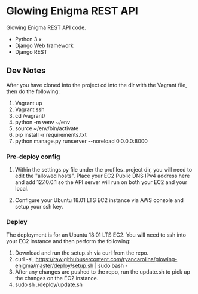 # Glowing Enigma REST API

Glowing Enigma REST API code.
- Python 3.x
- Django Web framework
- Django REST

## Dev Notes
After you have cloned into the project cd into the dir with the Vagrant file, then do the following:

1. Vagrant up
2. Vagrant ssh
3. cd /vagrant/
4. python -m venv ~/env
5. source ~/env/bin/activate
6. pip install -r requirements.txt
7. python manage.py runserver --noreload 0.0.0.0:8000

### Pre-deploy config

1. Within the settings.py file under the profiles_project dir, you will need to edit the "allowed hosts". Place your EC2 Public DNS IPv4 address here and add 127.0.0.1 so the API server will run on both your EC2 and your local.

2. Configure your Ubuntu 18.01 LTS EC2 instance via AWS console and setup your ssh key.

### Deploy
The deployment is for an Ubuntu 18.01 LTS EC2. You will need to ssh into your EC2 instance and then perform the following:

1. Download and run the setup.sh via curl from the repo.
2. curl -sL https://raw.githubusercontent.com/ryancarolina/glowing-enigma/master/deploy/setup.sh | sudo bash -
3. After any changes are pushed to the repo, run the update.sh to pick up the changes on the EC2 instance.
4. sudo sh ./deploy/update.sh
